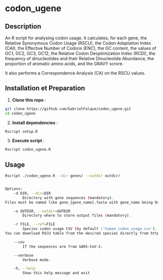 # codon_ugene

## Description
An R script for analysing codon usage. It calculates, for each gene, the Relative Synonymous Codon Usage (RSCU), the Codon Adaptation Index (CAI), the Effective Number of Codons (ENC), the GC content, the values of GC1, GC2, GC3, GC12, the Relative Codon Deoptimization Index (RCDI), the frequency of dinucleotides and their Relative Dinucleotide Abundance, the proportion of aromatic amino acids, and the GRAVY scrore.

It also performs a Correspondence Analysis (CA) on the RSCU values.

## Installation et Preparation
1. **Clone this repo** :
```bash
git clone https://github.com/GabrielFalque/codon_ugene.git
cd codon_ugene
```
   
2. **Install dependencies** :
```bash
Rscript setup.R
```

3. **Execute script** :
```bash
Rscript codon_ugene.R
```

## Usage
```bash
Rscript ./codon_ugene.R --dir genes/ --outdir outdir/


Options:
	-d DIR, --dir=DIR
		Directory with gene sequences (mandatory).
Files must be named like gene_{gene_name}.fasta with gene_name being Orf1 for example. (Ex : gene_Orf1.fasta

	-o OUTDIR, --outdir=OUTDIR
		Directory where to store output files (mandatory).

	-r FILE, --ref=FILE
		Species codon usage CSV (by default :'human_codon_usage.csv'). 
You can download RSCU table from the desired species directly from http://codonstatsdb.unr.edu/index.html.

	--cov
		If the sequences are from SARS-CoV-2.

	--verbose
		Verbose mode.

	-h, --help
		Show this help message and exit

```
